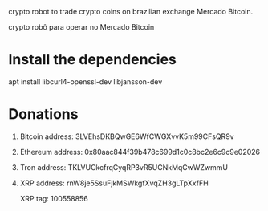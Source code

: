 
crypto robot to trade crypto coins on brazilian exchange Mercado Bitcoin.

crypto robô para operar no Mercado Bitcoin

# Install the dependencies

 apt install libcurl4-openssl-dev libjansson-dev

# Donations

1. Bitcoin address: 3LVEhsDKBQwGE6WfCWGXvvK5m99CFsQR9v

2. Ethereum address: 0x80aac844f39b478c699d1c0c8bc2e6c9c9e02026

3. Tron address: TKLVUCkcfrqCyqRP3vR5UCNkMqCwWZwmmU

4. XRP address: rnW8je5SsuFjkMSWkgfXvqZH3gLTpXxfFH

   XRP tag: 100558856
